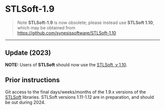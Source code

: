 # STLSoft-1.9

> Note
> **STLSoft-1.9** is now obsolete; please instead use **STLSoft 1.10**, which may be obtained from https://github.com/synesissoftware/STLSoft-1.10


----


## Update (2023)

**NOTE:** Users of **STLSoft** should now use the [STLSoft, v 1.10](https://github.com/synesissoftware/STLSoft-1.10).

## Prior instructions

Git access to the final days/weeks/months of the 1.9.x versions of the [STLSoft](http://sourceforge.net/projects/stlsoft) libraries. STLSoft versions 1.11-1.12 are in preparation, and should be out during 2024.
